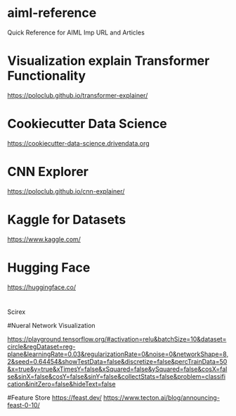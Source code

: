 # aiml-reference
Quick Reference for AIML Imp URL and Articles

# Visualization explain Transformer Functionality 
https://poloclub.github.io/transformer-explainer/


# Cookiecutter Data Science
https://cookiecutter-data-science.drivendata.org

# CNN Explorer 
https://poloclub.github.io/cnn-explainer/

# Kaggle for Datasets 
https://www.kaggle.com/

# Hugging Face 
https://huggingface.co/

#
Scirex 

#Nueral Network Visualization 

https://playground.tensorflow.org/#activation=relu&batchSize=10&dataset=circle&regDataset=reg-plane&learningRate=0.03&regularizationRate=0&noise=0&networkShape=8,2&seed=0.64454&showTestData=false&discretize=false&percTrainData=50&x=true&y=true&xTimesY=false&xSquared=false&ySquared=false&cosX=false&sinX=false&cosY=false&sinY=false&collectStats=false&problem=classification&initZero=false&hideText=false

#Feature Store 
https://feast.dev/
https://www.tecton.ai/blog/announcing-feast-0-10/

 


